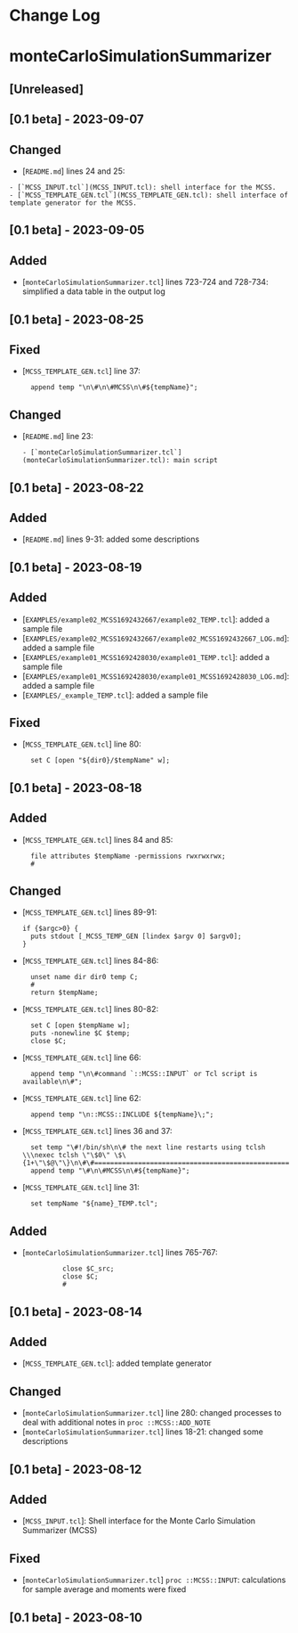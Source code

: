 # Change Log
# monteCarloSimulationSummarizer
## [Unreleased]

## [0.1 beta] - 2023-09-07
## Changed
- [`README.md`] lines 24 and 25:  
```
- [`MCSS_INPUT.tcl`](MCSS_INPUT.tcl): shell interface for the MCSS.
- [`MCSS_TEMPLATE_GEN.tcl`](MCSS_TEMPLATE_GEN.tcl): shell interface of template generator for the MCSS.
```

## [0.1 beta] - 2023-09-05
## Added
- [`monteCarloSimulationSummarizer.tcl`] lines 723-724 and 728-734: simplified a data table in the output log

## [0.1 beta] - 2023-08-25
## Fixed
- [`MCSS_TEMPLATE_GEN.tcl`] line 37:
  ```
  	append temp "\n\#\n\#MCSS\n\#${tempName}";
  ```

## Changed
- [`README.md`] line 23:
  ```
  - [`monteCarloSimulationSummarizer.tcl`](monteCarloSimulationSummarizer.tcl): main script
  ```

## [0.1 beta] - 2023-08-22
## Added
- [`README.md`] lines 9-31: added some descriptions

## [0.1 beta] - 2023-08-19
## Added
- [`EXAMPLES/example02_MCSS1692432667/example02_TEMP.tcl`]: added a sample file
- [`EXAMPLES/example02_MCSS1692432667/example02_MCSS1692432667_LOG.md`]: added a sample file
- [`EXAMPLES/example01_MCSS1692428030/example01_TEMP.tcl`]: added a sample file
- [`EXAMPLES/example01_MCSS1692428030/example01_MCSS1692428030_LOG.md`]: added a sample file
- [`EXAMPLES/_example_TEMP.tcl`]: added a sample file

## Fixed
- [`MCSS_TEMPLATE_GEN.tcl`] line 80:
  ```
  	set C [open "${dir0}/$tempName" w];
  ```

## [0.1 beta] - 2023-08-18
## Added
- [`MCSS_TEMPLATE_GEN.tcl`] lines 84 and 85:
  ```
	file attributes $tempName -permissions rwxrwxrwx;
	#
  ```

## Changed
- [`MCSS_TEMPLATE_GEN.tcl`] lines 89-91:  
  ```
  if {$argc>0} {
  	puts stdout [_MCSS_TEMP_GEN [lindex $argv 0] $argv0];
  }
  ```
- [`MCSS_TEMPLATE_GEN.tcl`] lines 84-86:  
  ```
	unset name dir dir0 temp C;
	#
	return $tempName;
  ```
- [`MCSS_TEMPLATE_GEN.tcl`] lines 80-82:  
  ```
	set C [open $tempName w];
	puts -nonewline $C $temp;
	close $C;
  ```
- [`MCSS_TEMPLATE_GEN.tcl`] line 66:  
  ```
  	append temp "\n\#command `::MCSS::INPUT` or Tcl script is available\n\#";
  ```
- [`MCSS_TEMPLATE_GEN.tcl`] line 62:  
  ```
  	append temp "\n::MCSS::INCLUDE ${tempName}\;";
  ```
- [`MCSS_TEMPLATE_GEN.tcl`] lines 36 and 37:  
  ```
	set temp "\#!/bin/sh\n\# the next line restarts using tclsh \\\nexec tclsh \"\$0\" \$\{1+\"\$@\"\}\n\#\#===================================================================";
	append temp "\#\n\#MCSS\n\#${tempName}";
  ```
- [`MCSS_TEMPLATE_GEN.tcl`] line 31:  
  ```
  	set tempName "${name}_TEMP.tcl";
  ```

## Added
- [`monteCarloSimulationSummarizer.tcl`] lines 765-767:
  ```
			close $C_src;
			close $C;
			#
  ```

## [0.1 beta] - 2023-08-14
## Added
- [`MCSS_TEMPLATE_GEN.tcl`]: added template generator

## Changed
- [`monteCarloSimulationSummarizer.tcl`] line 280: changed processes to deal with additional notes in `proc ::MCSS::ADD_NOTE`
- [`monteCarloSimulationSummarizer.tcl`] lines 18-21: changed some descriptions

## [0.1 beta] - 2023-08-12
## Added
- [`MCSS_INPUT.tcl`]: Shell interface for the Monte Carlo Simulation Summarizer (MCSS)

## Fixed
- [`monteCarloSimulationSummarizer.tcl`] `proc ::MCSS::INPUT`: calculations for sample average and moments were fixed

## [0.1 beta] - 2023-08-10
